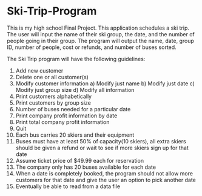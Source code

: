 # Ski-Trip-Program
This is my high school Final Project.
This application schedules a ski trip.
The user will input the name of their ski group, 
the date, and the number of people 
going in their group. The program will output the 
name, date, group ID, number of people, cost or 
refunds, and number of buses sorted.

The Ski Trip program will have the following guidelines:
1) Add new customer
2) Delete one or all customer(s)
3) Modify customer information
  a) Modify just name
  b) Modify just date
  c) Modify just group size
  d) Modify all information
4) Print customers alphabetically
5) Print customers by group size
6) Number of buses needed for a particular date
7) Print company profit information by date
8) Print total company profit information
9) Quit
10) Each bus carries 20 skiers and their equipment
11) Buses must have at least 50% of capacity(10 skiers), all extra skiers should 
    be given a refund or wait to see if more skiers sign up for that date
12) Assume ticket price of $49.99 each for reservation
13) The company only has 20 buses available for each date
14) When a date is completely booked, the program should not allow more 
    customers for that date and give the user an option to pick another date
15) Eventually be able to read from a data file
